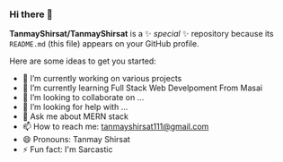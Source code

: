 ### Hi there 👋


**TanmayShirsat/TanmayShirsat** is a ✨ _special_ ✨ repository because its `README.md` (this file) appears on your GitHub profile.

Here are some ideas to get you started:

- 🔭 I’m currently working on various projects
- 🌱 I’m currently learning Full Stack Web Develpoment From Masai
- 👯 I’m looking to collaborate on ...
- 🤔 I’m looking for help with ...
- 💬 Ask me about MERN stack
- 📫 How to reach me: tanmayshirsat111@gmail.com
- 😄 Pronouns: Tanmay Shirsat
- ⚡ Fun fact: I'm Sarcastic


